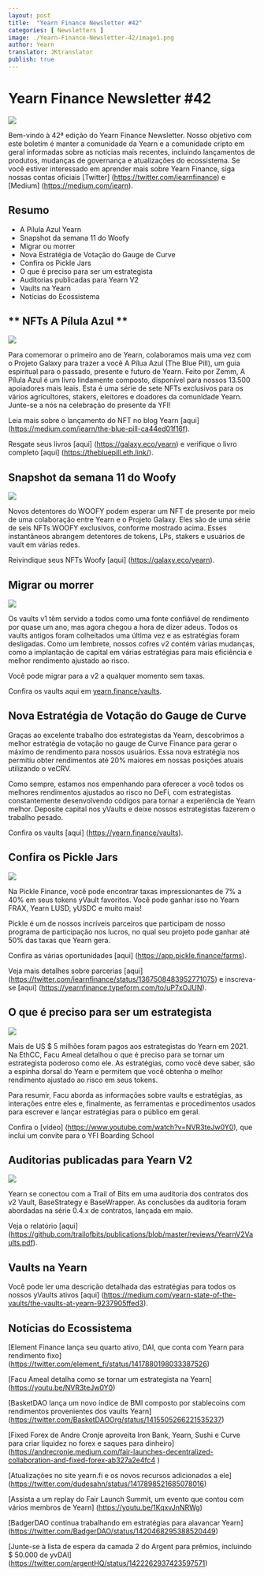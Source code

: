 ```yaml
---
layout: post
title:  "Yearn Finance Newsletter #42"
categories: [ Newsletters ]
image: ./Yearn-Finance-Newsletter-42/image1.png
author: Yearn
translator: JKtranslator
publish: true
---
```


# Yearn Finance Newsletter #42

![](image1.png)

Bem-vindo à 42ª edição do Yearn Finance Newsletter. Nosso objetivo com este boletim é manter a comunidade da Yearn e a comunidade cripto em geral informadas sobre as notícias mais recentes, incluindo lançamentos de produtos, mudanças de governança e atualizações do ecossistema. Se você estiver interessado em aprender mais sobre Yearn Finance, siga nossas contas oficiais [Twitter] (https://twitter.com/iearnfinance) e [Medium] (https://medium.com/iearn).

## **Resumo**

- A Pílula Azul Yearn
- Snapshot da semana 11 do Woofy
- Migrar ou morrer
- Nova Estratégia de Votação do Gauge de Curve
- Confira os Pickle Jars
- O que é preciso para ser um estrategista
- Auditorias publicadas para Yearn V2
- Vaults na Yearn
- Notícias do Ecossistema

## ** NFTs A Pílula Azul **

![](image2.png)

Para comemorar o primeiro ano de Yearn, colaboramos mais uma vez com o Projeto Galaxy para trazer a você  A Pílua Azul (The Blue Pill), um guia espiritual para o passado, presente e futuro de Yearn. Feito por Zemm, A Pílula Azul é um livro lindamente composto, disponível para nossos 13.500 apoiadores mais leais. Esta é uma série de sete NFTs exclusivos para os vários agricultores, stakers, eleitores e doadores da comunidade Yearn. Junte-se a nós na celebração do presente da YFI!

Leia mais sobre o lançamento do NFT no blog Yearn [aqui] (https://medium.com/iearn/the-blue-pill-ca44ed01f16f).

Resgate seus livros [aqui] (https://galaxy.eco/yearn) e verifique o livro completo [aqui] (https://thebluepill.eth.link/).

## **Snapshot da semana 11 do Woofy**

![](image3.png)

Novos detentores do WOOFY podem esperar um NFT de presente por meio de uma colaboração entre Yearn e o Projeto Galaxy. Eles são de uma série de seis NFTs WOOFY exclusivos, conforme mostrado acima. Esses instantâneos abrangem detentores de tokens, LPs, stakers e usuários de vault em várias redes.

Reivindique seus NFTs Woofy [aqui] (https://galaxy.eco/yearn).

## **Migrar ou morrer**

![](image4.png)

Os vaults v1 têm servido a todos como uma fonte confiável de rendimento por quase um ano, mas agora chegou a hora de dizer adeus. Todos os vaults antigos foram colheitados uma última vez e as estratégias foram desligadas. Como um lembrete, nossos cofres v2 contém várias mudanças, como a implantação de capital em várias estratégias para mais eficiência e melhor rendimento ajustado ao risco.

Você pode migrar para a v2 a qualquer momento sem taxas.

Confira os vaults aqui em [yearn.finance/vaults](https://yearn.finance/vaults).

## **Nova Estratégia de Votação do Gauge de Curve**

Graças ao excelente trabalho dos estrategistas da Yearn, descobrimos a melhor estratégia de votação no gauge de Curve Finance para gerar o máximo de rendimento para nossos usuários. Essa nova estratégia nos permitiu obter rendimentos até 20% maiores em nossas posições atuais utilizando o veCRV.

Como sempre, estamos nos empenhando para oferecer a você todos os melhores rendimentos ajustados ao risco no DeFi, com estrategistas constantemente desenvolvendo códigos para tornar a experiência de Yearn melhor. Deposite capital nos yVaults e deixe nossos estrategistas fazerem o trabalho pesado.

Confira os vaults [aqui] (https://yearn.finance/vaults).

## **Confira os Pickle Jars**

![](image5.png)

Na Pickle Finance, você pode encontrar taxas impressionantes de 7% a 40% em seus tokens yVault favoritos. Você pode ganhar isso no Yearn FRAX, Yearn LUSD, yUSDC e muito mais!

Pickle é um de nossos incríveis parceiros que participam de nosso programa de participação nos lucros, no qual seu projeto pode ganhar até 50% das taxas que Yearn gera.

Confira as várias oportunidades [aqui] (https://app.pickle.finance/farms).

Veja mais detalhes sobre parcerias [aqui] (https://twitter.com/iearnfinance/status/1367508483952771075) e inscreva-se [aqui] (https://yearnfinance.typeform.com/to/uP7xOJUN).

## **O que é preciso para ser um estrategista**

![](image6.png)

Mais de US $ 5 milhões foram pagos aos estrategistas do Yearn em 2021. Na EthCC, Facu Ameal detalhou o que é preciso para se tornar um estrategista poderoso como ele. As estratégias, como você deve saber, são a espinha dorsal do Yearn e permitem que você obtenha o melhor rendimento ajustado ao risco em seus tokens.

Para resumir, Facu aborda as informações sobre vaults e estratégias, as interações entre eles e, finalmente, as ferramentas e procedimentos usados para escrever e lançar estratégias para o público em geral.

Confira o [vídeo] (https://www.youtube.com/watch?v=NVR3teJw0Y0), que inclui um convite para o YFI Boarding School

## **Auditorias publicadas para Yearn V2**

![](image7.png)

Yearn se conectou com a Trail of Bits em uma auditoria dos contratos dos  v2 Vault, BaseStrategy e BaseWrapper. As conclusões da auditoria foram abordadas na série 0.4.x de contratos, lançada em maio.

Veja o relatório [aqui] (https://github.com/trailofbits/publications/blob/master/reviews/YearnV2Vaults.pdf).

## **Vaults na Yearn**

Você pode ler uma descrição detalhada das estratégias para todos os nossos yVaults ativos [aqui] (https://medium.com/yearn-state-of-the-vaults/the-vaults-at-yearn-9237905ffed3).

## **Notícias do Ecossistema**

[Element Finance lança seu quarto ativo, DAI, que conta com Yearn para rendimento fixo] (https://twitter.com/element_fi/status/1417880198033387526)

[Facu Ameal detalha como se tornar um estrategista na Yearn] (https://youtu.be/NVR3teJw0Y0)

[BasketDAO lança um novo índice de BMI composto por stablecoins com rendimentos provenientes dos vaults Yearn] (https://twitter.com/BasketDAOOrg/status/1415505266221535237)

[Fixed Forex de Andre Cronje aproveita Iron Bank, Yearn, Sushi e Curve para criar liquidez no forex e saques para dinheiro] (https://andrecronje.medium.com/fair-launches-decentralized-collaboration-and-fixed-forex-ab327a2e4fc4 )

[Atualizações no site yearn.fi e os novos recursos adicionados a ele] (https://twitter.com/dudesahn/status/1417898521685078016)

[Assista a um replay do Fair Launch Summit, um evento que contou com vários membros de Yearn] (https://youtu.be/1KqxvJnNRWg)

[BadgerDAO continua trabalhando em estratégias para alavancar Yearn] (https://twitter.com/BadgerDAO/status/1420468295388520449)

[Junte-se à lista de espera da camada 2 do Argent para prêmios, incluindo $ 50.000 de yvDAI] (https://twitter.com/argentHQ/status/1422262937423597571)
